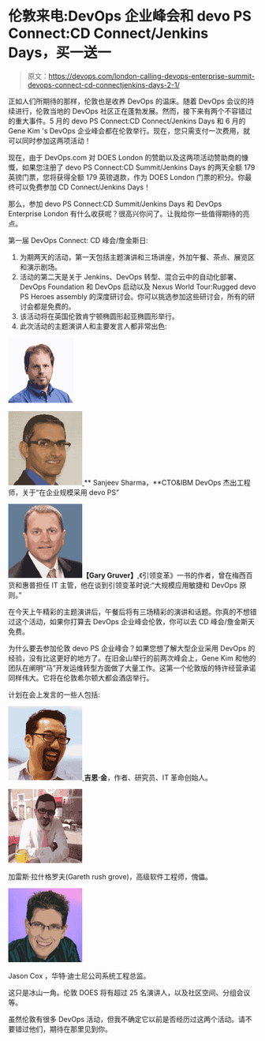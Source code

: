 # 伦敦来电:DevOps 企业峰会和 devo PS Connect:CD Connect/Jenkins Days，买一送一

> 原文：<https://devops.com/london-calling-devops-enterprise-summit-devops-connect-cd-connectjenkins-days-2-1/>

正如人们所期待的那样，伦敦也是收养 DevOps 的温床。随着 DevOps 会议的持续进行，伦敦当地的 DevOps 社区正在蓬勃发展。然而，接下来有两个不容错过的重大事件。5 月的 devo PS Connect:CD Connect/Jenkins Days 和 6 月的 Gene Kim 's DevOps 企业峰会都在伦敦举行。现在，您只需支付一次费用，就可以同时参加这两项活动！

现在，由于 DevOps.com 对 DOES London 的赞助以及这两项活动赞助商的慷慨，如果您注册了 devo PS Connect:CD Summit/Jenkins Days 的两天全额 179 英镑门票，您将获得全额 179 英镑退款，作为 DOES London 门票的积分。你最终可以免费参加 CD Connect/Jenkins Days！

那么，参加 devo PS Connect:CD Summit/Jenkins Days 和 DevOps Enterprise London 有什么收获呢？很高兴你问了。让我给你一些值得期待的亮点。

第一届 DevOps Connect: CD 峰会/詹金斯日:

1.  为期两天的活动，第一天包括主题演讲和三场讲座，外加午餐、茶点、展览区和演示剧场。
2.  活动的第二天是关于 Jenkins、DevOps 转型、混合云中的自动化部署、DevOps Foundation 和 DevOps 启动以及 Nexus World Tour:Rugged devo PS Heroes assembly 的深度研讨会。你可以挑选参加这些研讨会，所有的研讨会都是免费的。
3.  该活动将在英国伦敦肯宁顿椭圆形起亚椭圆形举行。
4.  此次活动的主题演讲人和主要发言人都非常出色:

[![sacha-labourey](img/34c127384340d033d1040b1205e36d5b.png)](https://devops.com/wp-content/uploads/2016/05/sacha-labourey.jpg)

[![sanjeev](img/3890a4084b9f354487a0df19c9c13b5d.png) ](https://devops.com/wp-content/uploads/2016/05/sanjeev.jpeg) ** Sanjeev Sharma，**CTO&IBM DevOps 杰出工程师，关于“在企业规模采用 devo PS”

[![gary](img/ebad589e321f7f76a32afe04592d4acd.png)](https://devops.com/wp-content/uploads/2016/05/gary.jpeg)**【Gary Gruver】**,《引领变革》一书的作者，曾在梅西百货和惠普担任 IT 主管，他在谈到引领变革时说:“大规模应用敏捷和 DevOps 原则。”

在今天上午精彩的主题演讲后，午餐后将有三场精彩的演讲和话题。你真的不想错过这个活动，如果你打算去 DevOps 企业峰会伦敦，你可以去 CD 峰会/詹金斯天免费。

为什么要去参加伦敦 devo PS 企业峰会？如果您想了解大型企业采用 DevOps 的经验，没有比这更好的地方了。在旧金山举行的前两次峰会上，Gene Kim 和他的团队在阐明“马”开发运维转型方面做了大量工作。这第一个伦敦版的特许经营承诺同样伟大。它将在伦敦希尔顿大都会酒店举行。

计划在会上发言的一些人包括:

[![gene](img/ca6a1c004004cdee504e5f7ff86a0e53.png) ](https://devops.com/wp-content/uploads/2016/05/gene.png) **吉恩·金**，作者、研究员、IT 革命创始人。

[![gareth](img/cbde4c28d875ee66f31d11fbad3b435a.png)](https://devops.com/wp-content/uploads/2016/05/gareth.png)

加雷斯·拉什格罗夫(Gareth rush grove)，高级软件工程师，傀儡。

[![jasoncox](img/ad357922f03389021310ec87a91c06ab.png)](https://devops.com/wp-content/uploads/2016/05/jasoncox.png)

Jason Cox ，华特·迪士尼公司系统工程总监。

这只是冰山一角。伦敦 DOES 将有超过 25 名演讲人，以及社区空间、分组会议等。

虽然伦敦有很多 DevOps 活动，但我不确定它以前是否经历过这两个活动。请不要错过他们，期待在那里见到你。
